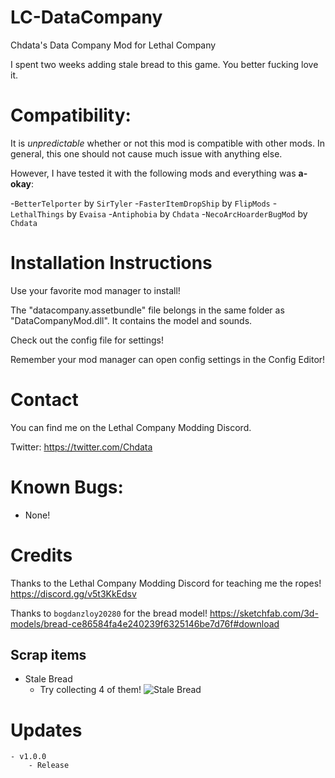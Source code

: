 # LC-DataCompany
 Chdata's Data Company Mod for Lethal Company

 I spent two weeks adding stale bread to this game. You better fucking love it.

# Compatibility:
It is *unpredictable* whether or not this mod is compatible with other mods. In general, this one should not cause much issue with anything else.

However, I have tested it with the following mods and everything was **a-okay**:

-`BetterTelporter` by `SirTyler`
-`FasterItemDropShip` by `FlipMods`
-`LethalThings` by `Evaisa`
-`Antiphobia` by `Chdata`
-`NecoArcHoarderBugMod` by `Chdata`

# Installation Instructions
Use your favorite mod manager to install!

The "datacompany.assetbundle" file belongs in the same folder as "DataCompanyMod.dll". It contains the model and sounds.

Check out the config file for settings!

Remember your mod manager can open config settings in the Config Editor!

# Contact
You can find me on the Lethal Company Modding Discord. <link>

Twitter: https://twitter.com/Chdata

# Known Bugs:
- None!

# Credits
Thanks to the Lethal Company Modding Discord for teaching me the ropes!
https://discord.gg/v5t3KkEdsv

Thanks to `bogdanzloy20280` for the bread model!
https://sketchfab.com/3d-models/bread-ce86584fa4e240239f6325146be7d76f#download

## Scrap items
- Stale Bread
	- Try collecting 4 of them!
![Stale Bread](https://i.imgur.com/c4vRIbN.png)

# Updates
	- v1.0.0
		- Release
